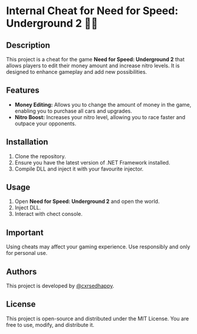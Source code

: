 # Internal Cheat for Need for Speed: Underground 2 🚗💨

## Description
This project is a cheat for the game **Need for Speed: Underground 2** that allows players to edit their money amount and increase nitro levels. It is designed to enhance gameplay and add new possibilities.

## Features
- **Money Editing:** Allows you to change the amount of money in the game, enabling you to purchase all cars and upgrades.
- **Nitro Boost:** Increases your nitro level, allowing you to race faster and outpace your opponents.

## Installation
1. Clone the repository.
2. Ensure you have the latest version of .NET Framework installed.
3. Compile DLL and inject it with your favourite injector.

## Usage
1. Open **Need for Speed: Underground 2** and open the world.
2. Inject DLL.
3. Interact with chect console.

## Important
Using cheats may affect your gaming experience. Use responsibly and only for personal use.

## Authors
This project is developed by [@cxrsedhappy](https://www.github.com/cxrsedhappy).

## License
This project is open-source and distributed under the MIT License. You are free to use, modify, and distribute it.
